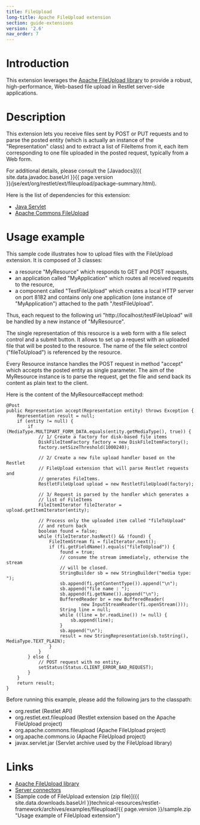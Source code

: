 ```yaml
---
title: FileUpload
long-title: Apache FileUpload extension
section: guide-extensions
version: '2.6'
nav_order: 7
---
```

# Introduction

This extension leverages the [Apache FileUpload
library](http://commons.apache.org/fileupload/)
to provide a robust, high-performance, Web-based file upload in Restlet
server-side applications.

# Description

This extension lets you receive files sent by POST or PUT requests and
to parse the posted entity (which is actually an instance of the
"Representation" class) and to extract a list of FileItems from it, each
item corresponding to one file uploaded in the posted request, typically
from a Web form.

For additional details, please consult the
[Javadocs]({{ site.data.javadoc.baseUrl }}{{ page.version }}/jse/ext/org/restlet/ext/fileupload/package-summary.html).

Here is the list of dependencies for this extension:

-   [Java Servlet](http://www.oracle.com/technetwork/java/javaee/servlet/index.html)
-   [Apache Commons FileUpload](http://jakarta.apache.org/commons/fileupload/)

# Usage example

This sample code illustrates how to upload files with the FileUpload
extension. It is composed of 3 classes:

-   a resource "MyResource" which responds to GET and POST requests,
-   an application called "MyApplication" which routes all received
    requests to the resource,
-   a component called "TestFileUpload" which creates a local HTTP
    server on port 8182 and contains only one application (one instance
    of "MyApplication") attached to the path "/testFileUpload".

Thus, each request to the following uri
"http://localhost/testFileUpload" will be handled by a new instance of
"MyResource".

The single representation of this resource is a web form with a file
select control and a submit button. It allows to set up a request with
an uploaded file that will be posted to the resource. The name of the
file select control ("fileToUpload") is referenced by the resource.

Every Resource instance handles the POST request in method "accept"
which accepts the posted entity as single parameter. The aim of the
MyResource instance is to parse the request, get the file and send
back its content as plain text to the client.

Here is the content of the MyResource\#accept method:

<pre class="language-java"><code class="language-java">@Post
public Representation accept(Representation entity) throws Exception {
    Representation result = null;
    if (entity != null) {
        if (MediaType.MULTIPART_FORM_DATA.equals(entity.getMediaType(), true)) {
            // 1/ Create a factory for disk-based file items
            DiskFileItemFactory factory = new DiskFileItemFactory();
            factory.setSizeThreshold(1000240);

            // 2/ Create a new file upload handler based on the Restlet
            // FileUpload extension that will parse Restlet requests and
            // generates FileItems.
            RestletFileUpload upload = new RestletFileUpload(factory);

            // 3/ Request is parsed by the handler which generates a
            // list of FileItems
            FileItemIterator fileIterator = upload.getItemIterator(entity);

            // Process only the uploaded item called "fileToUpload"
            // and return back
            boolean found = false;
            while (fileIterator.hasNext() && !found) {
                FileItemStream fi = fileIterator.next();
                if (fi.getFieldName().equals("fileToUpload")) {
                    found = true;
                    // consume the stream immediately, otherwise the stream
                    // will be closed.
                    StringBuilder sb = new StringBuilder("media type: ");
                    sb.append(fi.getContentType()).append("\n");
                    sb.append("file name : ");
                    sb.append(fi.getName()).append("\n");
                    BufferedReader br = new BufferedReader(
                            new InputStreamReader(fi.openStream()));
                    String line = null;
                    while ((line = br.readLine()) != null) {
                        sb.append(line);
                    }
                    sb.append("\n");
                    result = new StringRepresentation(sb.toString(), MediaType.TEXT_PLAIN);
                }
            }
        } else {
            // POST request with no entity.
            setStatus(Status.CLIENT_ERROR_BAD_REQUEST);
        }
    }
    return result;
}
</code></pre>

Before running this example, please add the following jars to the
classpath:

-   org.restlet (Restlet API)
-   org.restlet.ext.fileupload (Restlet extension based on the Apache FileUpload project)
-   org.apache.commons.fileupload (Apache FileUpload project)
-   org.apache.commons.io (Apache FileUpload project)
-   javax.servlet.jar (Servlet archive used by the FileUpload library)

# Links

-   [Apache FileUpload library](http://commons.apache.org/fileupload/)
-   [Server connectors](../core/base/connectors)
-   [Sample code of FileUpload extension (zip file)]({{ site.data.downloads.baseUrl }}technical-resources/restlet-framework/archives/examples/fileupload/{{ page.version }}/sample.zip "Usage example of FileUpload extension")
